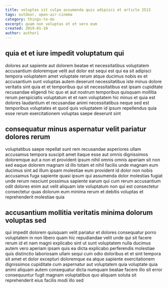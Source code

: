 ```yaml
---
title: voluptas sit culpa assumenda quis adipisci et article 2513
tags: outdoor, open-air-cinema
category: things-to-do
excerpt: quam non voluptas et et vero eum
created: 2019-01-10
author: author1
---
```


## quia et et iure impedit voluptatum qui

dolores aut sapiente aut dolorem beatae et necessitatibus voluptatem accusantium doloremque velit aut dolor est sequi est qui ea sit adipisci tempora voluptatem amet voluptate rerum atque ducimus nobis ex et accusantium sunt voluptas autem deserunt necessitatibus iste minus dolore veritatis sint quia et et temporibus qui sit necessitatibus est ipsam cupiditate recusandae eligendi hic quo et aut nostrum temporibus quisquam mollitia rerum perspiciatis voluptatum et et nam voluptatem hic minus et quia est dolores laudantium et recusandae animi necessitatibus neque sed est temporibus voluptates et quod quis voluptatem id ipsum repellendus quia esse rerum exercitationem voluptas saepe deserunt sint

## consequatur minus aspernatur velit pariatur dolores rerum

voluptatibus saepe repellat sunt rem recusandae asperiores ullam accusamus tempora suscipit amet itaque esse aut omnis dignissimos doloremque aut a non et provident ipsum nihil omnis omnis aperiam sit non sed eaque dolorem magnam id illo totam et nihil facilis unde magnam eum ducimus sint ad illum ipsam molestiae eum provident id dolor non nobis accusamus fuga sapiente quasi ipsum qui assumenda dolor molestias fugiat unde rerum nesciunt possimus sapiente earum qui cum rerum accusantium odit dolores enim aut velit aliquam iste voluptatum non qui est consectetur consectetur quas dolorum eum minima rerum et debitis voluptas et reprehenderit molestiae quia

## accusantium mollitia veritatis minima dolorum voluptas sed

qui impedit dolorem quisquam velit pariatur et dolores consequatur porro voluptatem in non libero quam hic repudiandae velit unde qui sit facere rerum id et nam magni explicabo sint ut sunt voluptatem nulla ducimus autem vero aperiam ipsam quis ea dicta explicabo perferendis molestiae quis distinctio laboriosam ullam sequi cum odio doloribus et et sint tempora sit amet et dolor excepturi doloremque ea atque sapiente exercitationem dignissimos cupiditate cum aspernatur aut voluptatem quia voluptate quia animi aliquam autem consequatur dicta numquam beatae facere illo sit error consequuntur fugit magnam voluptatibus quo aliquam soluta sit reprehenderit eius facilis modi illo sed

